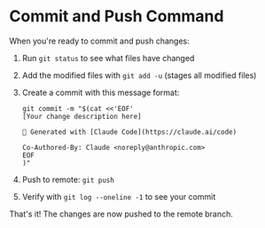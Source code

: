 # Commit and Push Command

When you're ready to commit and push changes:

1. Run `git status` to see what files have changed

2. Add the modified files with `git add -u` (stages all modified files)

3. Create a commit with this message format:
   ```
   git commit -m "$(cat <<'EOF'
   [Your change description here]
   
   🤖 Generated with [Claude Code](https://claude.ai/code)
   
   Co-Authored-By: Claude <noreply@anthropic.com>
   EOF
   )"
   ```

4. Push to remote: `git push`

5. Verify with `git log --oneline -1` to see your commit

That's it! The changes are now pushed to the remote branch.